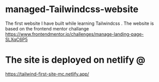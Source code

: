 # managed-Tailwindcss-website

The first website I have built while learning Tailwindcss . The website is based on the frontend mentor challange <https://www.frontendmentor.io/challenges/manage-landing-page-SLXqC6P5>

# The site is deployed on netlify @

<https://tailwind-first-site-mc.netlify.app/>
